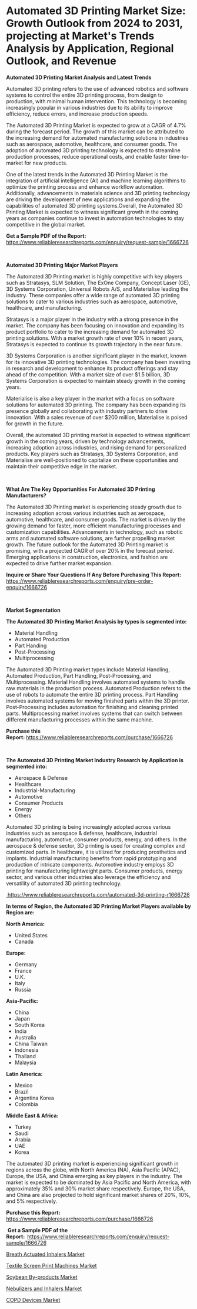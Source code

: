 <p><h1>Automated 3D Printing Market Size: Growth Outlook from 2024 to 2031, projecting at Market's Trends Analysis by Application, Regional Outlook, and Revenue</h1></p><p><strong>Automated 3D Printing Market Analysis and Latest Trends</strong></p>
<p><p>Automated 3D printing refers to the use of advanced robotics and software systems to control the entire 3D printing process, from design to production, with minimal human intervention. This technology is becoming increasingly popular in various industries due to its ability to improve efficiency, reduce errors, and increase production speeds.</p><p>The Automated 3D Printing Market is expected to grow at a CAGR of 4.7% during the forecast period. The growth of this market can be attributed to the increasing demand for automated manufacturing solutions in industries such as aerospace, automotive, healthcare, and consumer goods. The adoption of automated 3D printing technology is expected to streamline production processes, reduce operational costs, and enable faster time-to-market for new products.</p><p>One of the latest trends in the Automated 3D Printing Market is the integration of artificial intelligence (AI) and machine learning algorithms to optimize the printing process and enhance workflow automation. Additionally, advancements in materials science and 3D printing technology are driving the development of new applications and expanding the capabilities of automated 3D printing systems.Overall, the Automated 3D Printing Market is expected to witness significant growth in the coming years as companies continue to invest in automation technologies to stay competitive in the global market.</p></p>
<p><strong>Get a Sample PDF of the Report:&nbsp;</strong> <a href="https://www.reliableresearchreports.com/enquiry/request-sample/1666726">https://www.reliableresearchreports.com/enquiry/request-sample/1666726</a></p>
<p>&nbsp;</p>
<p><strong>Automated 3D Printing Major Market Players</strong></p>
<p><p>The Automated 3D Printing market is highly competitive with key players such as Stratasys, SLM Solution, The ExOne Company, Concept Laser (GE), 3D Systems Corporation, Universal Robots A/S, and Materialise leading the industry. These companies offer a wide range of automated 3D printing solutions to cater to various industries such as aerospace, automotive, healthcare, and manufacturing.</p><p>Stratasys is a major player in the industry with a strong presence in the market. The company has been focusing on innovation and expanding its product portfolio to cater to the increasing demand for automated 3D printing solutions. With a market growth rate of over 10% in recent years, Stratasys is expected to continue its growth trajectory in the near future.</p><p>3D Systems Corporation is another significant player in the market, known for its innovative 3D printing technologies. The company has been investing in research and development to enhance its product offerings and stay ahead of the competition. With a market size of over $1.5 billion, 3D Systems Corporation is expected to maintain steady growth in the coming years.</p><p>Materialise is also a key player in the market with a focus on software solutions for automated 3D printing. The company has been expanding its presence globally and collaborating with industry partners to drive innovation. With a sales revenue of over $200 million, Materialise is poised for growth in the future.</p><p>Overall, the automated 3D printing market is expected to witness significant growth in the coming years, driven by technology advancements, increasing adoption across industries, and rising demand for personalized products. Key players such as Stratasys, 3D Systems Corporation, and Materialise are well-positioned to capitalize on these opportunities and maintain their competitive edge in the market.</p></p>
<p>&nbsp;</p>
<p><strong>What Are The Key Opportunities For Automated 3D Printing Manufacturers?</strong></p>
<p><p>The Automated 3D Printing market is experiencing steady growth due to increasing adoption across various industries such as aerospace, automotive, healthcare, and consumer goods. The market is driven by the growing demand for faster, more efficient manufacturing processes and customization capabilities. Advancements in technology, such as robotic arms and automated software solutions, are further propelling market growth. The future outlook for the Automated 3D Printing market is promising, with a projected CAGR of over 20% in the forecast period. Emerging applications in construction, electronics, and fashion are expected to drive further market expansion.</p></p>
<p><strong>Inquire or Share Your Questions If Any Before Purchasing This Report:</strong> <a href="https://www.reliableresearchreports.com/enquiry/pre-order-enquiry/1666726">https://www.reliableresearchreports.com/enquiry/pre-order-enquiry/1666726</a></p>
<p>&nbsp;</p>
<p><strong>Market Segmentation</strong></p>
<p><strong>The Automated 3D Printing Market Analysis by types is segmented into:</strong></p>
<p><ul><li>Material Handling</li><li>Automated Production</li><li>Part Handing</li><li>Post-Processing</li><li>Multiprocessing</li></ul></p>
<p><p>The Automated 3D Printing market types include Material Handling, Automated Production, Part Handling, Post-Processing, and Multiprocessing. Material Handling involves automated systems to handle raw materials in the production process. Automated Production refers to the use of robots to automate the entire 3D printing process. Part Handling involves automated systems for moving finished parts within the 3D printer. Post-Processing includes automation for finishing and cleaning printed parts. Multiprocessing market involves systems that can switch between different manufacturing processes within the same machine.</p></p>
<p><strong>Purchase this Report:&nbsp;</strong><a href="https://www.reliableresearchreports.com/purchase/1666726">https://www.reliableresearchreports.com/purchase/1666726</a></p>
<p>&nbsp;</p>
<p><strong>The Automated 3D Printing Market Industry Research by Application is segmented into:</strong></p>
<p><ul><li>Aerospace & Defense</li><li>Healthcare</li><li>Industrial-Manufacturing</li><li>Automotive</li><li>Consumer Products</li><li>Energy</li><li>Others</li></ul></p>
<p><p>Automated 3D printing is being increasingly adopted across various industries such as aerospace & defense, healthcare, industrial manufacturing, automotive, consumer products, energy, and others. In the aerospace & defense sector, 3D printing is used for creating complex and customized parts. In healthcare, it is utilized for producing prosthetics and implants. Industrial manufacturing benefits from rapid prototyping and production of intricate components. Automotive industry employs 3D printing for manufacturing lightweight parts. Consumer products, energy sector, and various other industries also leverage the efficiency and versatility of automated 3D printing technology.</p></p>
<p><a href="https://www.reliableresearchreports.com/automated-3d-printing-r1666726">&nbsp;https://www.reliableresearchreports.com/automated-3d-printing-r1666726</a></p>
<p><strong>In terms of Region, the Automated 3D Printing Market Players available by Region are:</strong></p>
<p>
    <p> <strong> North America: </strong>
        <ul>
            <li>United States</li>
            <li>Canada</li>
        </ul>
        </p> 
    <p> <strong> Europe: </strong>
        <ul>
            <li>Germany</li>
            <li>France</li>
            <li>U.K.</li>
            <li>Italy</li>
            <li>Russia</li>
        </ul>
        </p> 
    <p> <strong> Asia-Pacific: </strong>
        <ul>
            <li>China</li>
            <li>Japan</li>
            <li>South Korea</li>
            <li>India</li>
            <li>Australia</li>
            <li>China Taiwan</li>
            <li>Indonesia</li>
            <li>Thailand</li>
            <li>Malaysia</li>
        </ul>
        </p> 
    <p> <strong> Latin America: </strong>
        <ul>
            <li>Mexico</li>
            <li>Brazil</li>
            <li>Argentina Korea</li>
            <li>Colombia</li>
        </ul>
        </p> 
    <p> <strong> Middle East & Africa: </strong>
        <ul>
            <li>Turkey</li>
            <li>Saudi</li>
            <li>Arabia</li>
            <li>UAE</li>
            <li>Korea</li>
        </ul>
    </p>
    </p>
<p><p>The automated 3D printing market is experiencing significant growth in regions across the globe, with North America (NA), Asia Pacific (APAC), Europe, the USA, and China emerging as key players in the industry. The market is expected to be dominated by Asia Pacific and North America, with approximately 35% and 30% market share respectively. Europe, the USA, and China are also projected to hold significant market shares of 20%, 10%, and 5% respectively.</p></p>
<p><strong>Purchase this Report: </strong><a href="https://www.reliableresearchreports.com/purchase/1666726">https://www.reliableresearchreports.com/purchase/1666726</a></p>
<p>&nbsp;<strong>Get a Sample PDF of the Report:&nbsp;&nbsp;</strong><a href="https://www.reliableresearchreports.com/enquiry/request-sample/1666726">https://www.reliableresearchreports.com/enquiry/request-sample/1666726</a></p>
<p><strong></strong></p>
<p><p><a href="https://github.com/JordyBecker/Market-Research-Report-List-1/blob/main/breath-actuated-inhalers-market.md">Breath Actuated Inhalers Market</a></p><p><a href="https://www.linkedin.com/pulse/comprehensive-analysis-global-textile-screen-print-machines-7kd6f?trackingId=GZJp7bEyR2Wpmqrwo1L6Vw%3D%3D">Textile Screen Print Machines Market</a></p><p><a href="https://medium.com/@ashlybednar/soybean-by-products-market-share-and-new-trends-analysis-by-its-type-application-end-use-and-a3d3a5bf98ad">Soybean By-products Market</a></p><p><a href="https://github.com/sydneyHley85/Market-Research-Report-List-1/blob/main/nebulizers-and-inhalers-market.md">Nebulizers and Inhalers Market</a></p><p><a href="https://github.com/jadenRaynor/Market-Research-Report-List-1/blob/main/copd-devices-market.md">COPD Devices Market</a></p></p>